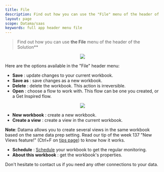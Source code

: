 ```yaml
---
title: File
description: Find out how you can use the "File" menu of the header of the Datama Solutions
layout: page
scope: Datama/saas
keywords: full app header menu file
---
```


> Find out how you can use **the File** menu of the header of the Solution**

<center><img src="{{site.url}}/{{site.baseurl}}/core_app/new/interface/header/images/file_menu.png"/></center>

Here are the options available in the "File" header menu:

- **Save** : update changes to your current workbook.
- **Save as** : save changes as a new workbook.
- **Delete** : delete the workbook. This action is irreversible.
- **Open** : choose a flow to work with. This flow can be one you created, or a Get Inspired flow.

<center><img src="{{site.url}}/{{site.baseurl}}/core_app/new/interface/header/images/File_Opend.png"/></center>

- **New workbook** : create a new workbook. 
- **Create a view** : create a view in the current workbook.

<div class="info-box">
<strong>Note</strong>: Datama allows you to create several views in the same workbook based on the same data prep setting. Read our tip of the week 137 "New Views feature!" (Ctrl+F on  <a href="https://datama-solutions.github.io//docs/tip_of_the_week.html" target="_blank">tips page</a>) to know how it works.
</div>

- **Schedule** : [Schedule]({{site.url}}/{{site.baseurl}}/core_app/new/prep/interface/extract_analysis) your workbook to get the regular monitoring. 
- **About this workbook** : get the workbook's properties.


Don't hesitate to contact us if you need any other connections to your data.

